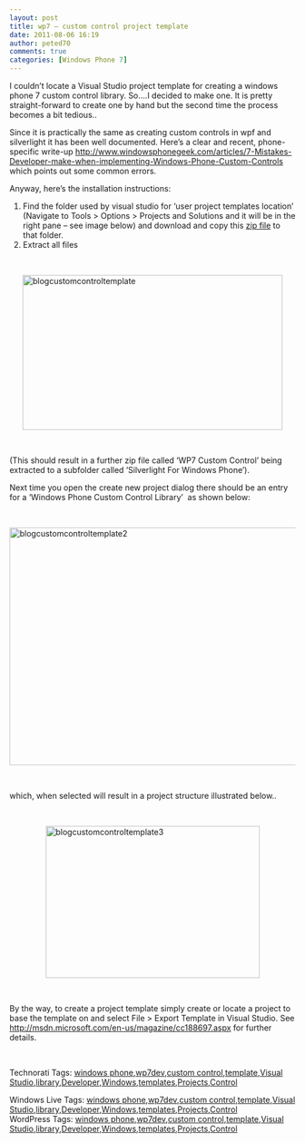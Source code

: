 ```yaml
---
layout: post
title: wp7 – custom control project template
date: 2011-08-06 16:19
author: peted70
comments: true
categories: [Windows Phone 7]
---
```

<p>I couldn’t locate a Visual Studio project template for creating a windows phone 7 custom control library. So….I decided to make one. It is pretty straight-forward to create one by hand but the second time the process becomes a bit tedious..</p>  <p>Since it is practically the same as creating custom controls in wpf and silverlight it has been well documented. Here’s a clear and recent, phone-specific write-up <a title="http://www.windowsphonegeek.com/articles/7-Mistakes-Developer-make-when-implementing-Windows-Phone-Custom-Controls" href="http://www.windowsphonegeek.com/articles/7-Mistakes-Developer-make-when-implementing-Windows-Phone-Custom-Controls">http://www.windowsphonegeek.com/articles/7-Mistakes-Developer-make-when-implementing-Windows-Phone-Custom-Controls</a> which points out some common errors.</p>  <p>Anyway, here’s the installation instructions:</p>  <ol>   <li>Find the folder used by visual studio for ‘user project templates location’ (Navigate to Tools &gt; Options &gt; Projects and Solutions and it will be in the right pane – see image below) and download and copy this <a href="https://skydrive.live.com/?cid=4f1b7368284539e5&amp;sc=documents&amp;uc=1&amp;id=4F1B7368284539E5%21354#">zip file</a> to that folder.</li>    <li>Extract all files</li> </ol>  <p>&#160;</p>  <p><a href="http://peted.azurewebsites.net/wp-content/uploads/2011/08/blogcustomcontroltemplate.png"><img style="background-image:none;border-bottom:0;border-left:0;padding-left:0;padding-right:0;display:block;float:none;margin-left:auto;border-top:0;margin-right:auto;border-right:0;padding-top:0;" title="blogcustomcontroltemplate" border="0" alt="blogcustomcontroltemplate" src="http://peted.azurewebsites.net/wp-content/uploads/2011/08/blogcustomcontroltemplate_thumb.png" width="458" height="273" /></a></p>  <p>&#160;</p>  <p>(This should result in a further zip file called ‘WP7 Custom Control’ being extracted to a subfolder called ‘Silverlight For Windows Phone’).</p>  <p>Next time you open the create new project dialog there should be an entry for a ‘Windows Phone Custom Control Library’&#160; as shown below:</p>  <p>&#160;</p>  <p><a href="http://peted.azurewebsites.net/wp-content/uploads/2011/08/blogcustomcontroltemplate2.png"><img style="background-image:none;border-bottom:0;border-left:0;padding-left:0;padding-right:0;display:block;float:none;margin-left:auto;border-top:0;margin-right:auto;border-right:0;padding-top:0;" title="blogcustomcontroltemplate2" border="0" alt="blogcustomcontroltemplate2" src="http://peted.azurewebsites.net/wp-content/uploads/2011/08/blogcustomcontroltemplate2_thumb.png" width="565" height="419" /></a></p>    <p>&#160;</p>  <p>which, when selected will result in a project structure illustrated below..</p>  <p>&#160;</p>  <p><a href="http://peted.azurewebsites.net/wp-content/uploads/2011/08/blogcustomcontroltemplate3.png"><img style="background-image:none;border-bottom:0;border-left:0;padding-left:0;padding-right:0;display:block;float:none;margin-left:auto;border-top:0;margin-right:auto;border-right:0;padding-top:0;" title="blogcustomcontroltemplate3" border="0" alt="blogcustomcontroltemplate3" src="http://peted.azurewebsites.net/wp-content/uploads/2011/08/blogcustomcontroltemplate3_thumb.png" width="377" height="268" /></a></p>    <p>&#160;</p>  <p>By the way, to create a project template simply create or locate a project to base the template on and select File &gt; Export Template in Visual Studio. See <a title="http://msdn.microsoft.com/en-us/magazine/cc188697.aspx" href="http://msdn.microsoft.com/en-us/magazine/cc188697.aspx">http://msdn.microsoft.com/en-us/magazine/cc188697.aspx</a> for further details.</p>  <p>&#160;</p>  <p>Technorati Tags: <a href="http://technorati.com/tags/windows phone" rel="tag">windows phone</a>,<a href="http://technorati.com/tags/wp7dev" rel="tag">wp7dev</a>,<a href="http://technorati.com/tags/custom control" rel="tag">custom control</a>,<a href="http://technorati.com/tags/template" rel="tag">template</a>,<a href="http://technorati.com/tags/Visual Studio" rel="tag">Visual Studio</a>,<a href="http://technorati.com/tags/library" rel="tag">library</a>,<a href="http://technorati.com/tags/Developer" rel="tag">Developer</a>,<a href="http://technorati.com/tags/Windows" rel="tag">Windows</a>,<a href="http://technorati.com/tags/templates" rel="tag">templates</a>,<a href="http://technorati.com/tags/Projects" rel="tag">Projects</a>,<a href="http://technorati.com/tags/Control" rel="tag">Control</a>    <br /></p>   Windows Live Tags: <a href="http://windows.live.com/connect/tag/windows phone" rel="clubhouseTag">windows phone</a>,<a href="http://windows.live.com/connect/tag/wp7dev" rel="clubhouseTag">wp7dev</a>,<a href="http://windows.live.com/connect/tag/custom control" rel="clubhouseTag">custom control</a>,<a href="http://windows.live.com/connect/tag/template" rel="clubhouseTag">template</a>,<a href="http://windows.live.com/connect/tag/Visual Studio" rel="clubhouseTag">Visual Studio</a>,<a href="http://windows.live.com/connect/tag/library" rel="clubhouseTag">library</a>,<a href="http://windows.live.com/connect/tag/Developer" rel="clubhouseTag">Developer</a>,<a href="http://windows.live.com/connect/tag/Windows" rel="clubhouseTag">Windows</a>,<a href="http://windows.live.com/connect/tag/templates" rel="clubhouseTag">templates</a>,<a href="http://windows.live.com/connect/tag/Projects" rel="clubhouseTag">Projects</a>,<a href="http://windows.live.com/connect/tag/Control" rel="clubhouseTag">Control</a>  <br />     WordPress Tags: <a href="http://wordpress.com/tag/windows phone" rel="Tag">windows phone</a>,<a href="http://wordpress.com/tag/wp7dev" rel="Tag">wp7dev</a>,<a href="http://wordpress.com/tag/custom control" rel="Tag">custom control</a>,<a href="http://wordpress.com/tag/template" rel="Tag">template</a>,<a href="http://wordpress.com/tag/Visual Studio" rel="Tag">Visual Studio</a>,<a href="http://wordpress.com/tag/library" rel="Tag">library</a>,<a href="http://wordpress.com/tag/Developer" rel="Tag">Developer</a>,<a href="http://wordpress.com/tag/Windows" rel="Tag">Windows</a>,<a href="http://wordpress.com/tag/templates" rel="Tag">templates</a>,<a href="http://wordpress.com/tag/Projects" rel="Tag">Projects</a>,<a href="http://wordpress.com/tag/Control" rel="Tag">Control</a>
